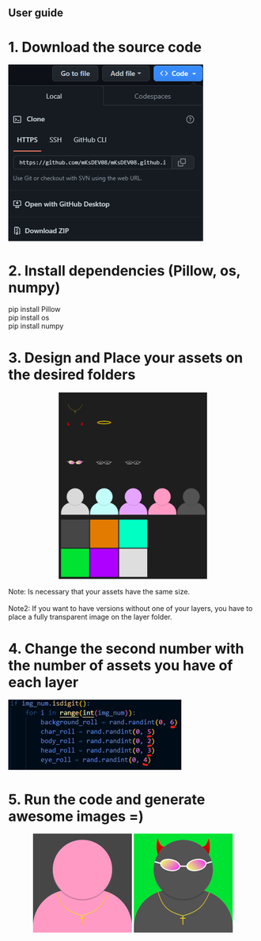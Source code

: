 ## User guide

# 1. Download the source code

![download-sc](/media/download-sc.png)

# 2. Install dependencies (Pillow, os, numpy)
pip install Pillow <br>
pip install os <br>
pip install numpy

# 3. Design and Place your assets on the desired folders

<div align="center">
  <a>
    <img src="media/assets-figma.png" width="300">
  </a>
</div>

Note: Is necessary that your assets have the same size. <br> <br>
Note2: If you want to have versions without one of your layers, you have to place a fully transparent image on the layer folder.

# 4. Change the second number with the number of assets you have of each layer

![change-numbers](media/change_numbers.png)

# 5. Run the code and generate awesome images =)

<div align="center">
  <a>
    <img src="GeneratedImages/01023.PNG" width="200">
    <img src="GeneratedImages/20000.PNG" width="200">
  </a>
</div>